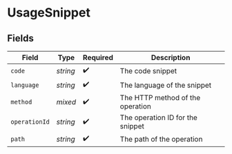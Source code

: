 # UsageSnippet


## Fields

| Field                            | Type                             | Required                         | Description                      |
| -------------------------------- | -------------------------------- | -------------------------------- | -------------------------------- |
| `code`                           | *string*                         | :heavy_check_mark:               | The code snippet                 |
| `language`                       | *string*                         | :heavy_check_mark:               | The language of the snippet      |
| `method`                         | *mixed*                          | :heavy_check_mark:               | The HTTP method of the operation |
| `operationId`                    | *string*                         | :heavy_check_mark:               | The operation ID for the snippet |
| `path`                           | *string*                         | :heavy_check_mark:               | The path of the operation        |